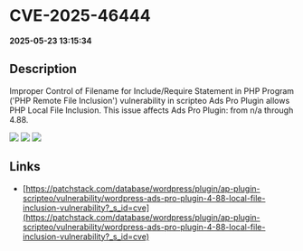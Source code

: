 # CVE-2025-46444

**2025-05-23 13:15:34**

## Description
Improper Control of Filename for Include/Require Statement in PHP Program ('PHP Remote File Inclusion') vulnerability in scripteo Ads Pro Plugin allows PHP Local File Inclusion. This issue affects Ads Pro Plugin: from n/a through 4.88.

![](https://img.shields.io/static/v1?label=Score&message=8.1&color=red)
![](https://img.shields.io/static/v1?label=Severity&message=HIGH&color=red)
![](https://img.shields.io/static/v1?label=CWE&message=RFI&color=green)

## Links
- [https://patchstack.com/database/wordpress/plugin/ap-plugin-scripteo/vulnerability/wordpress-ads-pro-plugin-4-88-local-file-inclusion-vulnerability?_s_id=cve](https://patchstack.com/database/wordpress/plugin/ap-plugin-scripteo/vulnerability/wordpress-ads-pro-plugin-4-88-local-file-inclusion-vulnerability?_s_id=cve)

